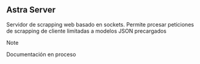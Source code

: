 ## Astra Server
Servidor de scrapping web basado en sockets. Permite prcesar peticiones de scrapping de cliente limitadas a modelos JSON precargados


>[!NOTE]
>Documentación en proceso